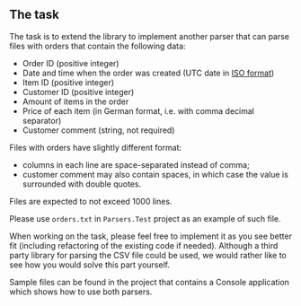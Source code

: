 

## The task

The task is to extend the library to implement another parser that can parse files with orders that contain the following data:
* Order ID (positive integer)
* Date and time when the order was created (UTC date in [ISO format](https://en.wikipedia.org/wiki/ISO_8601))
* Item ID (positive integer)
* Customer ID (positive integer)
* Amount of items in the order
* Price of each item (in German format, i.e. with comma decimal separator)
* Customer comment (string, not required)

Files with orders have slightly different format:
* columns in each line are space-separated instead of comma;
* customer comment may also contain spaces, in which case the value is surrounded with double quotes.

Files are expected to not exceed 1000 lines.

Please use `orders.txt` in `Parsers.Test` project as an example of such file. 

When working on the task, please feel free to implement it as you see better fit (including refactoring of the existing code if needed). Although a third party library for parsing the CSV file could be used, we would rather like to see how you would solve this part yourself.

Sample files can be found in the project that contains a Console application which shows how to use both parsers.

